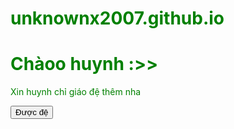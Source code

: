 # unknownx2007.github.io
<html>
    <head>
        <title>Simple Example</title>
    </head>
    <body style="color: green">
        <h1>Chàoo huynh :>></h1>
        <p>Xin huynh chỉ giáo đệ thêm nha</p>
        <form method = "GET" onsubmit="return sbt()">
        <button type="submit">Được đệ</button>
        </form>
    </body>
</html>
